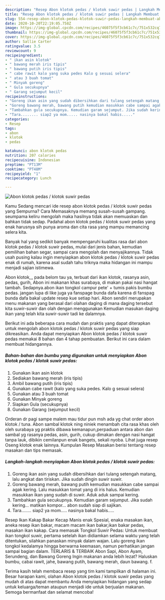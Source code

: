 ```yaml
---
description: "Resep Abon klotok pedas / klotok suwir pedas | Langkah Membuat Abon klotok pedas / klotok suwir pedas Yang Enak Dan Mudah"
title: "Resep Abon klotok pedas / klotok suwir pedas | Langkah Membuat Abon klotok pedas / klotok suwir pedas Yang Enak Dan Mudah"
slug: 554-resep-abon-klotok-pedas-klotok-suwir-pedas-langkah-membuat-abon-klotok-pedas-klotok-suwir-pedas-yang-enak-dan-mudah
date: 2020-10-20T22:19:05.758Z
image: https://img-global.cpcdn.com/recipes/46075f5f3cb61c7c/751x532cq70/abon-klotok-pedas-klotok-suwir-pedas-foto-resep-utama.jpg
thumbnail: https://img-global.cpcdn.com/recipes/46075f5f3cb61c7c/751x532cq70/abon-klotok-pedas-klotok-suwir-pedas-foto-resep-utama.jpg
cover: https://img-global.cpcdn.com/recipes/46075f5f3cb61c7c/751x532cq70/abon-klotok-pedas-klotok-suwir-pedas-foto-resep-utama.jpg
author: Sallie Carter
ratingvalue: 3.5
reviewcount: 9
recipeingredient:
- " ikan asin klotok"
- " bawang merah iris tipis"
- " bawang putih iris tipis"
- " cabe rawit kalo yang suka pedes Kalo g sesuai selera"
- " atau 3 buah tomat"
- " Minyak goreng"
- " Gula secukupnya"
- " Garang sejumput kecil"
recipeinstructions:
- "Goreng ikan asin yang sudah dibersihkan dari tulang setengah matang, lalu angkat dan tiriskan. Jika sudah dingin suwir suwir."
- "Goreng bawang merah, bawang putih kemudian masukkan cabe sampai agak kering. Lalu masukkan tomat yang di iris halus. Kemudian masukkan ikan yang sudah di suwir. Aduk aduk sampai kering."
- "Tambahkan gula secukupnya. Kemudian garam sejumput. Jika sudah kering... matikan kompor... abon sudah siap di sajikan."
- "Tara........ siap2 ya mom..... nasinya bakal habis....."
categories:
- Resep
tags:
- abon
- klotok
- pedas

katakunci: abon klotok pedas 
nutrition: 207 calories
recipecuisine: Indonesian
preptime: "PT13M"
cooktime: "PT48M"
recipeyield: "1"
recipecategory: Lunch

---
```



![Abon klotok pedas / klotok suwir pedas](https://img-global.cpcdn.com/recipes/46075f5f3cb61c7c/751x532cq70/abon-klotok-pedas-klotok-suwir-pedas-foto-resep-utama.jpg)

Kamu Sedang mencari ide resep abon klotok pedas / klotok suwir pedas yang Sempurna? Cara Memasaknya memang susah-susah gampang. seumpama keliru mengolah maka hasilnya tidak akan memuaskan dan bahkan tidak sedap. Padahal abon klotok pedas / klotok suwir pedas yang enak harusnya sih punya aroma dan cita rasa yang mampu memancing selera kita.

Banyak hal yang sedikit banyak mempengaruhi kualitas rasa dari abon klotok pedas / klotok suwir pedas, mulai dari jenis bahan, kemudian pemilihan bahan segar, sampai cara mengolah dan menyajikannya. Tidak usah pusing kalau ingin menyiapkan abon klotok pedas / klotok suwir pedas enak di rumah, karena asal sudah tahu triknya maka hidangan ini mampu menjadi sajian istimewa.

Abon klotok,,, pada belom tau ya, terbuat dari ikan klotok, rasanya asin, pedas, gurih, Abon ini makanan khas surabaya, di makan pakai nasi hangat tambah. Sedapnya.abon ikan tongkol campur pete&#39; + tumis pakis bumbu pedas. jangan lupa di like juga ya fanspage bunda dafa karena di fanspag bunda dafa bakal update resep kue setiap hari. Abon sendiri merupakan menu makanan yang berasal dari olahan daging di mana daging tersebut kita suwir-suwir dan olah dengan menggunakan Kemudian masukan daging ikan yang telah kita suwir-suwir tadi ke dalamnya.


Berikut ini ada beberapa cara mudah dan praktis yang dapat diterapkan untuk mengolah abon klotok pedas / klotok suwir pedas yang siap dikreasikan. Anda dapat menyiapkan Abon klotok pedas / klotok suwir pedas memakai 8 bahan dan 4 tahap pembuatan. Berikut ini cara dalam membuat hidangannya.

<!--inarticleads1-->

##### Bahan-bahan dan bumbu yang digunakan untuk menyiapkan Abon klotok pedas / klotok suwir pedas:

1. Gunakan  ikan asin klotok
1. Sediakan  bawang merah (iris tipis)
1. Ambil  bawang putih (iris tipis)
1. Gunakan  cabe rawit (kalo yang suka pedes. Kalo g sesuai selera)
1. Gunakan  atau 3 buah tomat
1. Gunakan  Minyak goreng
1. Siapkan  Gula (secukupnya)
1. Gunakan  Garang (sejumput kecil)


Orderan dr pagi sampe malem mau tidur pun msh ada yg chat order abon klotok / tuna. Abon sambal klotok ning niniek menambah cita rasa khas oleh oleh surabaya yg praktis dibawa kemanapun,perpaduan antara abon dan sambal yg rasanya pedas, asin, gurih, cukup dimakan dengan nasi hangat tanpa lauk, dibikin cemilanpun enak bangets, sekali nyoba. Lihat juga resep Oseng klotok enak lainnya. Kumpulan Resep Masakan berisi tentang resep masakan dan tips memasak. 

<!--inarticleads2-->

##### Langkah-langkah menyiapkan Abon klotok pedas / klotok suwir pedas:

1. Goreng ikan asin yang sudah dibersihkan dari tulang setengah matang, lalu angkat dan tiriskan. Jika sudah dingin suwir suwir.
1. Goreng bawang merah, bawang putih kemudian masukkan cabe sampai agak kering. Lalu masukkan tomat yang di iris halus. Kemudian masukkan ikan yang sudah di suwir. Aduk aduk sampai kering.
1. Tambahkan gula secukupnya. Kemudian garam sejumput. Jika sudah kering... matikan kompor... abon sudah siap di sajikan.
1. Tara........ siap2 ya mom..... nasinya bakal habis.....


Resep Ikan Kakap Bakar Kecap Manis enak Spesial, enaka masakan ikan, aneka resep ikan bakar, macam macam ikan bakar,ikan bakar pedas, masakan ikan kakap. Cara memasak Tongkol Suwir Pedas: Untuk membuat ikan tongkol suwir, pertama setelah ikan didiamkan selama waktu yang telah ditentukan, silahkan panaskan minyak dalam wajan. Lalu goreng ikan tongkol kedalamya hingga berwarna keemasan, namun perhatikan jangan sampai bagian dalam. TERLARIS &amp; TERBAIK Abon Sapi, Abon Ayam, Serundeng, dan Bawang Goreng Ingin makanan anda lebih lezat? Haluskan bumbu, cabai rawit, jahe, bawang putih, bawang merah, daun bawang. f. 

Terima kasih telah membaca resep yang tim kami tampilkan di halaman ini. Besar harapan kami, olahan Abon klotok pedas / klotok suwir pedas yang mudah di atas dapat membantu Anda menyiapkan hidangan yang sedap untuk keluarga/teman ataupun menjadi ide untuk berjualan makanan. Semoga bermanfaat dan selamat mencoba!

